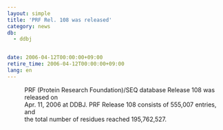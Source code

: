 ```yaml
---
layout: simple
title: 'PRF Rel. 108 was released'
category: news
db:
  - ddbj


date: 2006-04-12T00:00:00+09:00
retire_time: 2006-04-12T00:00:00+09:00
lang: en
---
```


<dd>PRF (Protein Research Foundation)/SEQ database Release 108 was released on<br> Apr. 11, 2006 at DDBJ. PRF Release 108 consists of 555,007 entries, and<br> the total number of residues reached 195,762,527.</dd>

